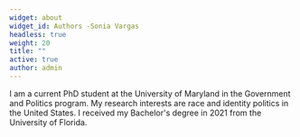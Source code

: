 ```yaml
---
widget: about
widget_id: Authors -Sonia Vargas
headless: true
weight: 20
title: ""
active: true
author: admin
---
```

I am a current PhD student at the University of Maryland in the Government and Politics program. My research interests are race and identity politics in the United States. I received my Bachelor's degree in 2021 from the University of Florida.